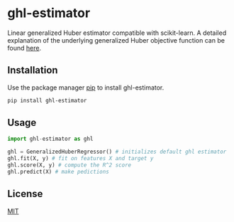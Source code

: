 # ghl-estimator

Linear generalized Huber estimator compatible with scikit-learn. A detailed 
explanation of the underlying generalized Huber objective function can be found
[here](https://towardsdatascience.com/generalized-huber-regression-505afaff24c).


## Installation

Use the package manager [pip](https://pip.pypa.io/en/stable/) to install ghl-estimator.

```bash
pip install ghl-estimator
```

## Usage

```python
import ghl-estimator as ghl

ghl = GeneralizedHuberRegressor() # initializes default ghl estimator 
ghl.fit(X, y) # fit on features X and target y
ghl.score(X, y) # compute the R^2 score
ghl.predict(X) # make pedictions
``` 

## License
[MIT](https://choosealicense.com/licenses/mit/)
